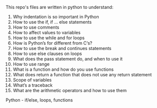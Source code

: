 This repo's files are written in python to understand:
1. Why indentation is so important in Python
2. How to use the if, if ... else statements
3. How to use comments
4. How to affect values to variables
5. How to use the while and for loops
6. How is Python’s for different from C‘s?
7. How to use the break and continues statements
8. How to use else clauses on loops
9. What does the pass statement do, and when to use it
10. How to use range
11. What is a function and how do you use functions
12. What does return a function that does not use any return statement
13. Scope of variables
14. What’s a traceback
15. What are the arithmetic operators and how to use them

Python - if/else, loops, functions
